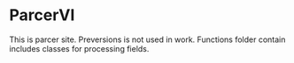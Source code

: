 # ParcerVI
This is parcer site. 
Preversions is not used in work. 
Functions folder  contain includes classes for processing fields.
